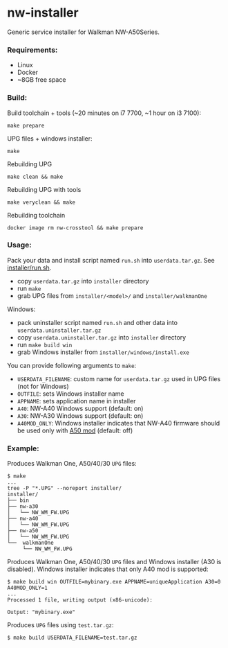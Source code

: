 nw-installer
============

Generic service installer for Walkman NW-A50Series.

### Requirements:

- Linux
- Docker
- ~8GB free space

### Build:

Build toolchain + tools (~20 minutes on i7 7700, ~1 hour on i3 7100):

```shell
make prepare
```

UPG files + windows installer:

```shell
make
```

Rebuilding UPG

```shell
make clean && make
```

Rebuilding UPG with tools

```shell
make veryclean && make
```

Rebuilding toolchain

```shell
docker image rm nw-crosstool && make prepare
```

### Usage:

Pack your data and install script named `run.sh` into `userdata.tar.gz`. See [installer/run.sh](./installer/run.sh).

- copy `userdata.tar.gz` into `installer` directory
- run `make`
- grab UPG files from `installer/<model>/` and `installer/walkmanOne`

Windows:

- pack uninstaller script named `run.sh` and other data into `userdata.uninstaller.tar.gz`
- copy `userdata.uninstaller.tar.gz` into `installer` directory
- run `make build win`
- grab Windows installer from `installer/windows/install.exe`

You can provide following arguments to `make`:

- `USERDATA_FILENAME`: custom name for `userdata.tar.gz` used in UPG files (not for Windows)
- `OUTFILE`: sets Windows installer name
- `APPNAME`: sets application name in installer
- `A40`: NW-A40 Windows support (default: on)
- `A30`: NW-A30 Windows support (default: on)
- `A40MOD_ONLY`: Windows installer indicates that NW-A40 firmware should be used only with [A50 mod][1] (default: off)

[1]: https://www.mrwalkman.com/p/nw-a40-stock-update.html

### Example:

Produces Walkman One, A50/40/30 `UPG` files:

```shell
$ make
...
tree -P "*.UPG" --noreport installer/
installer/
├── bin
├── nw-a30
│   └── NW_WM_FW.UPG
├── nw-a40
│   └── NW_WM_FW.UPG
├── nw-a50
│   └── NW_WM_FW.UPG
└──  walkmanOne
     └── NW_WM_FW.UPG
```

Produces Walkman One, A50/40/30 `UPG` files and Windows installer (A30 is disabled). Windows installer indicates that
only A40 mod is supported:

```shell
$ make build win OUTFILE=mybinary.exe APPNAME=uniqueApplication A30=0 A40MOD_ONLY=1
...
Processed 1 file, writing output (x86-unicode):

Output: "mybinary.exe"
```

Produces `UPG` files using `test.tar.gz`:

```shell
$ make build USERDATA_FILENAME=test.tar.gz
```